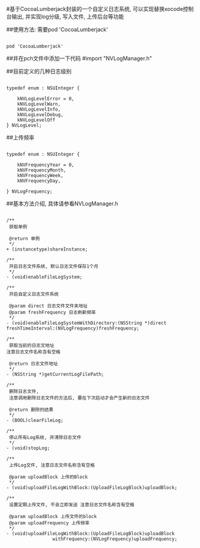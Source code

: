 #基于CocoaLumberjack封装的一个自定义日志系统, 可以实现替换xocode控制台输出, 并实现log分级, 写入文件, 上传后台等功能 

##使用方法:
需要pod 'CocoaLumberjack'
<pre><code>
pod 'CocoaLumberjack'
</pre></code>

##并在pch文件中添加一下代码
#import "NVLogManager.h"

##目前定义的几种日志级别
<pre><code>
typedef enum : NSUInteger {
    
    kNVLogLevelError = 0,
    kNVLogLevelWarn,
    kNVLogLevelInfo,
    kNVLogLevelDebug,
    kNVLogLevelOff
} NVLogLevel;
</pre></code>

##上传频率
<pre><code>
typedef enum : NSUInteger {
    
    kNVFrequencyYear = 0,
    kNVFrequencyMonth,
    kNVFrequencyWeek,
    kNVFrequencyDay,

} NVLogFrequency;
</pre></code>

##基本方法介绍, 具体请参看NVLogManager.h
<pre><code>
/**
 获取单例

 @return 单例
 */
+ (instancetype)shareInstance;

/**
 开启日志文件系统, 默认日志文件保存1个月
 */
- (void)enableFileLogSystem;

/**
 开启自定义日志文件系统

 @param direct 日志文件文件夹地址
 @param freshFrequency 日志刷新频率
 */
- (void)enableFileLogSystemWithDirectory:(NSString *)direct freshTimeInterval:(NVLogFrequency)freshFrequency;

/**
 获取当前的日志文地址
注意日志文件名称含有空格

 @return 日志文件地址
 */
- (NSString *)getCurrentLogFilePath;

/**
 删除日志文件, 
 注意调用删除日志文件的方法后, 要在下次启动才会产生新的日志文件

 @return 删除的结果
 */
- (BOOL)clearFileLog;

/**
 停止所有Log系统, 并清除日志文件
 */
- (void)stopLog;

/**
 上传Log文件, 注意日志文件名称含有空格

 @param uploadBlock 上传的Block
 */
- (void)uploadFileLogWithBlock:(UploadFileLogBlock)uploadBlock;

/**
 设置定期上传文件, 不会立即发送 注意日志文件名称含有空格

 @param uploadBlock 上传文件的block
 @param uploadFrequency 上传频率
 */
- (void)uploadFileLogWithBlock:(UploadFileLogBlock)uploadBlock
                 withFrequency:(NVLogFrequency)uploadFrequency;
</pre></code>
